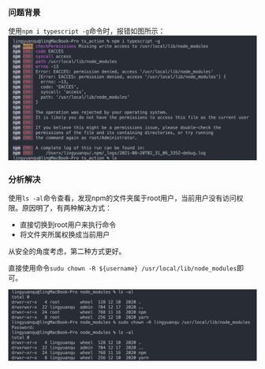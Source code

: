 ### 问题背景

使用`npm i typescript -g`命令时，报错如图所示：
![npm_error](https://github.com/qulingyuan/ly_q/blob/f5a06de8e4c7fbc952adfcced865d34cfe8bd8af/doc/media/typescript_ins_error_1.png)

### 分析解决

使用`ls -al`命令查看，发现npm的文件夹属于root用户，当前用户没有访问权限。原因明了，有两种解决方式：

- 直接切换到root用户来执行命令
- 将文件夹所属权换成当前用户

从安全的角度考虑，第二种方式更好。

直接使用命令`sudu chown -R ${username} /usr/local/lib/node_modules`即可。

![文件夹切换所属用户](https://github.com/qulingyuan/ly_q/blob/f5a06de8e4c7fbc952adfcced865d34cfe8bd8af/doc/media/change_dir_owner_1.png)

